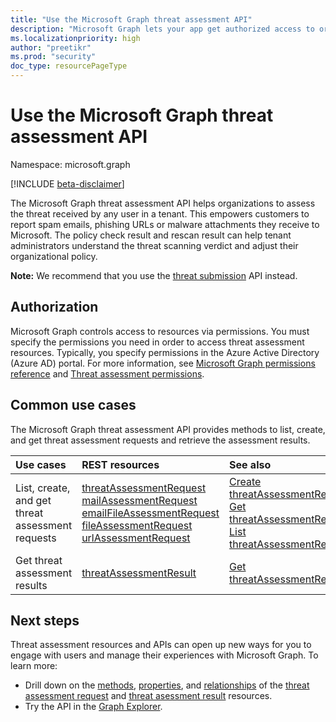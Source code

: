 ```yaml
---
title: "Use the Microsoft Graph threat assessment API"
description: "Microsoft Graph lets your app get authorized access to organization's threat assessment data."
ms.localizationpriority: high
author: "preetikr"
ms.prod: "security"
doc_type: resourcePageType
---
```


# Use the Microsoft Graph threat assessment API

Namespace: microsoft.graph

[!INCLUDE [beta-disclaimer](../../includes/beta-disclaimer.md)]

The Microsoft Graph threat assessment API helps organizations to assess the threat received by any user in a tenant. This empowers customers to report spam emails, phishing URLs or malware attachments they receive to Microsoft. The policy check result and rescan result can help tenant administrators understand the threat scanning verdict and adjust their organizational policy.

**Note:** We recommend that you use the [threat submission](../resources/security-threatsubmission.md) API instead.

## Authorization

Microsoft Graph controls access to resources via permissions. You must specify the permissions you need in order to access threat assessment resources. Typically, you specify permissions in the Azure Active Directory (Azure AD) portal. For more information, see [Microsoft Graph permissions reference](/graph/permissions-reference) and [Threat assessment permissions](/graph/permissions-reference#threat-assessment-permissions).

## Common use cases

The Microsoft Graph threat assessment API provides methods to list, create, and get threat assessment requests and retrieve the assessment results.

| Use cases | REST resources | See also |
|:----------|:---------------|:---------|
| List, create, and get threat assessment requests | [threatAssessmentRequest](../resources/threatassessmentrequest.md)<br> [mailAssessmentRequest](../resources/mailAssessmentRequest.md)<br> [emailFileAssessmentRequest](../resources/emailFileAssessmentRequest.md)<br> [fileAssessmentRequest](../resources/fileAssessmentRequest.md)<br> [urlAssessmentRequest](../resources/urlAssessmentRequest.md)<br> | [Create threatAssessmentRequest](../api/informationprotection-post-threatassessmentrequests.md)<br> [Get threatAssessmentRequest](../api/threatassessmentrequest-get.md)<br> [List threatAssessmentRequest](../api/informationprotection-list-threatassessmentrequests.md) |
| Get threat assessment results | [threatAssessmentResult](../resources/threatassessmentresult.md) | [Get threatAssessmentResult](../api/threatassessmentrequest-get.md#example-5-expand-threat-assessment-results-for-a-request)|

## Next steps

Threat assessment resources and APIs can open up new ways for you to engage with users and manage their experiences with Microsoft Graph. To learn more:

- Drill down on the [methods](../resources/threatassessmentrequest.md#methods), [properties](../resources/threatassessmentrequest.md#properties), and [relationships](../resources/threatassessmentrequest.md#relationships) of the [threat assessment request](../resources/threatassessmentrequest.md) and [threat asessment result](../resources/threatAssessmentResult.md) resources.
- Try the API in the [Graph Explorer](https://developer.microsoft.com/graph/graph-explorer).

